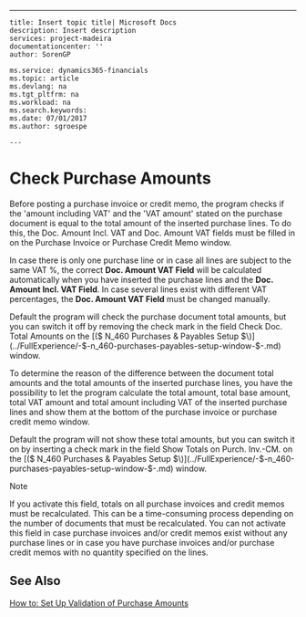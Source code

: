 ---
    title: Insert topic title| Microsoft Docs
    description: Insert description
    services: project-madeira
    documentationcenter: ''
    author: SorenGP

    ms.service: dynamics365-financials
    ms.topic: article
    ms.devlang: na
    ms.tgt_pltfrm: na
    ms.workload: na
    ms.search.keywords:
    ms.date: 07/01/2017
    ms.author: sgroespe

    ---
# Check Purchase Amounts
Before posting a purchase invoice or credit memo, the program checks if the 'amount including VAT' and the 'VAT amount' stated on the purchase document is equal to the total amount of the inserted purchase lines. To do this, the Doc. Amount Incl. VAT and Doc. Amount VAT fields must be filled in on the Purchase Invoice or Purchase Credit Memo window.  
  
 In case there is only one purchase line or in case all lines are subject to the same VAT %, the correct **Doc. Amount VAT Field** will be calculated automatically when you have inserted the purchase lines and the **Doc. Amount Incl. VAT Field**. In case several lines exist with different VAT percentages, the **Doc. Amount VAT Field** must be changed manually.  
  
 Default the program will check the purchase document total amounts, but you can switch it off by removing the check mark in the field Check Doc. Total Amounts on the [\($ N\_460 Purchases & Payables Setup $\)](../FullExperience/-$-n_460-purchases-payables-setup-window-$-.md) window.  
  
 To determine the reason of the difference between the document total amounts and the total amounts of the inserted purchase lines, you have the possibility to let the program calculate the total amount, total base amount, total VAT amount and total amount including VAT of the inserted purchase lines and show them at the bottom of the purchase invoice or purchase credit memo window.  
  
 Default the program will not show these total amounts, but you can switch it on by inserting a check mark in the field Show Totals on Purch. Inv.-CM. on the [\($ N\_460 Purchases & Payables Setup $\)](../FullExperience/-$-n_460-purchases-payables-setup-window-$-.md) window.  
  
> [!NOTE]  
>  If you activate this field, totals on all purchase invoices and credit memos must be recalculated. This can be a time-consuming process depending on the number of documents that must be recalculated. You can not activate this field in case purchase invoices and\/or credit memos exist without any purchase lines or in case you have purchase invoices and\/or purchase credit memos with no quantity specified on the lines.  
  
## See Also  
 [How to: Set Up Validation of Purchase Amounts](../FullExperience/how-to-set-up-validation-of-purchase-amounts.md)